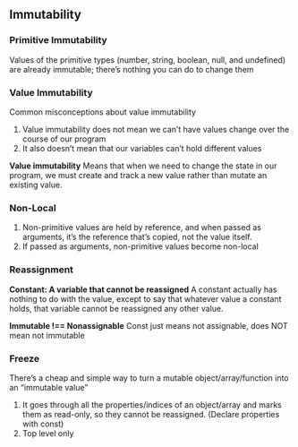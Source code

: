 <!--
 * @Author: your name
 * @Date: 2020-06-29 21:23:45
 * @LastEditTime: 2020-06-29 21:43:16
 * @LastEditors: Please set LastEditors
 * @Description: In User Settings Edit
 * @FilePath: /functional-light-javascript-study-notes/CH06/README.md
--> 
## Immutability

### Primitive Immutability
Values of the primitive types (number, string, boolean, null, and undefined) are already immutable; there’s nothing you can do to change them

### Value Immutability
Common misconceptions about value immutability
1. Value immutability does not mean we can’t have values change over the course of our program
2. It also doesn’t mean that our variables can’t hold different values

**Value immutability**
Means that when we need to change the state in our program, we must create and track a new value rather than mutate an existing value.

### Non-Local
1. Non-primitive values are held by reference, and when passed as arguments, it’s the reference that’s copied, not the value itself.
2. If passed as arguments, non-primitive values become non-local

### Reassignment
**Constant: A variable that cannot be reassigned**
A constant actually has nothing to do with the value, except to say that whatever value a constant holds, that
variable cannot be reassigned any other value. 

**Immutable !== Nonassignable**
Const just means not assignable, does NOT mean not immutable

### Freeze
There’s a cheap and simple way to turn a mutable object/array/function into an “immutable value”
1. It goes through all the properties/indices of an object/array and marks them as read-only, so they cannot be reassigned. (Declare properties with const)
2. Top level only